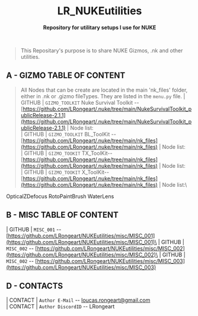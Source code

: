 <div align="center">
	<h1>LR_NUKEutilities</h1>
	<p>
		<b>Repository for utilitary setups I use for NUKE</b>
	</p>
	<br>
</div>


>This Repositary's purpose is to share NUKE Gizmos, .nk and other utilities.



## A - GIZMO TABLE OF CONTENT
>All Nodes that can be create are located in the main 'nk_files' folder, either in .nk or .gizmo fileTypes. They are listed in the `menu.py` file.
| GITHUB    | `GIZMO_TOOLKIT` Nuke Survival Toolkit -- [https://github.com/LRongeart/.nuke/tree/main/NukeSurvivalToolkit_publicRelease-2.1.1](https://github.com/LRongeart/.nuke/tree/main/NukeSurvivalToolkit_publicRelease-2.1.1) | Node list: \
| GITHUB    | `GIZMO_TOOLKIT` BL_ToolKit -- [https://github.com/LRongeart/.nuke/tree/main/nk_files](https://github.com/LRongeart/.nuke/tree/main/nk_files) | Node list:\
| GITHUB    | `GIZMO_TOOKIT` TX_ToolKit-- [https://github.com/LRongeart/.nuke/tree/main/nk_files](https://github.com/LRongeart/.nuke/tree/main/nk_files) | Node list:\
| GITHUB    | `GIZMO_TOOKIT` X_ToolKit-- [https://github.com/LRongeart/.nuke/tree/main/nk_files](https://github.com/LRongeart/.nuke/tree/main/nk_files) | Node list:\

OpticalZDefocus
RotoPaintBrush
WaterLens



## B - MISC TABLE OF CONTENT
| GITHUB    | `MISC_001` -- [https://github.com/LRongeart/NUKEutilities/misc/MISC_001](https://github.com/LRongeart/NUKEutilities/misc/MISC_001)\
| GITHUB    | `MISC_002` -- [https://github.com/LRongeart/NUKEutilities/misc/MISC_002](https://github.com/LRongeart/NUKEutilities/misc/MISC_002)\
| GITHUB    | `MISC_002` -- [https://github.com/LRongeart/NUKEutilities/misc/MISC_003](https://github.com/LRongeart/NUKEutilities/misc/MISC_003)

## D - CONTACTS
| CONTACT     | `Author E-Mail` -- loucas.rongeart@gmail.com\
| CONTACT     | `Author DiscordID` -- LRongeart



